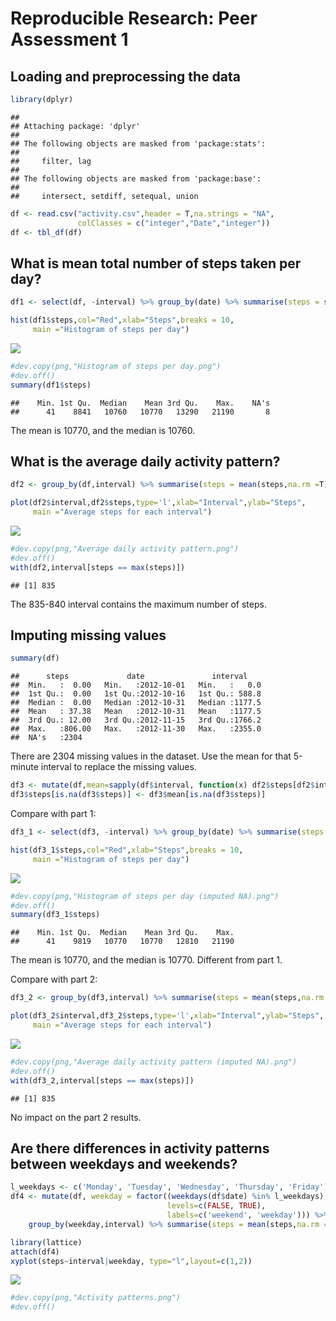 # Reproducible Research: Peer Assessment 1


## Loading and preprocessing the data


```r
library(dplyr)
```

```
## 
## Attaching package: 'dplyr'
## 
## The following objects are masked from 'package:stats':
## 
##     filter, lag
## 
## The following objects are masked from 'package:base':
## 
##     intersect, setdiff, setequal, union
```

```r
df <- read.csv("activity.csv",header = T,na.strings = "NA",
               colClasses = c("integer","Date","integer"))
df <- tbl_df(df)
```

## What is mean total number of steps taken per day?

```r
df1 <- select(df, -interval) %>% group_by(date) %>% summarise(steps = sum(steps))

hist(df1$steps,col="Red",xlab="Steps",breaks = 10,
     main ="Histogram of steps per day")
```

![](PA1_template_files/figure-html/unnamed-chunk-2-1.png) 

```r
#dev.copy(png,"Histogram of steps per day.png")
#dev.off()
summary(df1$steps)
```

```
##    Min. 1st Qu.  Median    Mean 3rd Qu.    Max.    NA's 
##      41    8841   10760   10770   13290   21190       8
```
The mean is 10770, and the median is 10760.

## What is the average daily activity pattern?

```r
df2 <- group_by(df,interval) %>% summarise(steps = mean(steps,na.rm =T))

plot(df2$interval,df2$steps,type='l',xlab="Interval",ylab="Steps",
     main ="Average steps for each interval")
```

![](PA1_template_files/figure-html/unnamed-chunk-3-1.png) 

```r
#dev.copy(png,"Average daily activity pattern.png")
#dev.off()
with(df2,interval[steps == max(steps)])
```

```
## [1] 835
```
The 835-840 interval contains the maximum number of steps.

## Imputing missing values

```r
summary(df)
```

```
##      steps             date               interval     
##  Min.   :  0.00   Min.   :2012-10-01   Min.   :   0.0  
##  1st Qu.:  0.00   1st Qu.:2012-10-16   1st Qu.: 588.8  
##  Median :  0.00   Median :2012-10-31   Median :1177.5  
##  Mean   : 37.38   Mean   :2012-10-31   Mean   :1177.5  
##  3rd Qu.: 12.00   3rd Qu.:2012-11-15   3rd Qu.:1766.2  
##  Max.   :806.00   Max.   :2012-11-30   Max.   :2355.0  
##  NA's   :2304
```
There are 2304 missing values in the dataset.
Use the mean for that 5-minute interval to replace the missing values.

```r
df3 <- mutate(df,mean=sapply(df$interval, function(x) df2$steps[df2$interval==x]))
df3$steps[is.na(df3$steps)] <- df3$mean[is.na(df3$steps)]
```
Compare with part 1:

```r
df3_1 <- select(df3, -interval) %>% group_by(date) %>% summarise(steps = sum(steps))

hist(df3_1$steps,col="Red",xlab="Steps",breaks = 10,
     main ="Histogram of steps per day")
```

![](PA1_template_files/figure-html/unnamed-chunk-6-1.png) 

```r
#dev.copy(png,"Histogram of steps per day (imputed NA).png")
#dev.off()
summary(df3_1$steps)
```

```
##    Min. 1st Qu.  Median    Mean 3rd Qu.    Max. 
##      41    9819   10770   10770   12810   21190
```
The mean is 10770, and the median is 10770. Different from part 1.

Compare with part 2:

```r
df3_2 <- group_by(df3,interval) %>% summarise(steps = mean(steps,na.rm =T))

plot(df3_2$interval,df3_2$steps,type='l',xlab="Interval",ylab="Steps",
     main ="Average steps for each interval")
```

![](PA1_template_files/figure-html/unnamed-chunk-7-1.png) 

```r
#dev.copy(png,"Average daily activity pattern (imputed NA).png")
#dev.off()
with(df3_2,interval[steps == max(steps)])
```

```
## [1] 835
```
No impact on the part 2 results.

## Are there differences in activity patterns between weekdays and weekends?

```r
l_weekdays <- c('Monday', 'Tuesday', 'Wednesday', 'Thursday', 'Friday')
df4 <- mutate(df, weekday = factor((weekdays(df$date) %in% l_weekdays),
                                   levels=c(FALSE, TRUE),
                                   labels=c('weekend', 'weekday'))) %>%
    group_by(weekday,interval) %>% summarise(steps = mean(steps,na.rm =T))

library(lattice)
attach(df4)
xyplot(steps~interval|weekday, type="l",layout=c(1,2))
```

![](PA1_template_files/figure-html/unnamed-chunk-8-1.png) 

```r
#dev.copy(png,"Activity patterns.png")
#dev.off()
```

